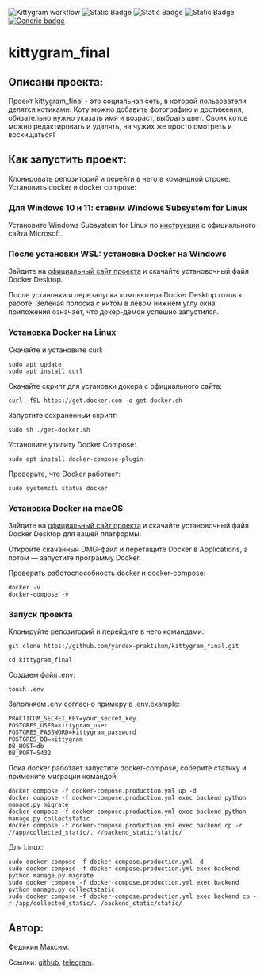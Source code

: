 ![Kittygram workflow](https://github.com/lanarkk/kittygram_final/actions/workflows/main.yml/badge.svg)
![Static Badge](https://img.shields.io/badge/%D0%B1%D1%8D%D0%BA%D0%B5%D0%BD%D0%B4-django-blue)
![Static Badge](https://img.shields.io/badge/framework-django%20rest%20framework-blue)
![Static Badge](https://img.shields.io/badge/%D0%90%D1%83%D1%82%D0%B5%D0%BD%D1%82%D0%B8%D1%84%D0%B8%D0%BA%D0%B0%D1%86%D0%B8%D1%8F-JWT%2Bdjoser-blue)
[![Generic badge](https://img.shields.io/badge/Деплой-docker-blue.svg)](https://shields.io/)
# kittygram_final
## Описани проекта:

Проект kittygram_final - это социальная сеть, в которой пользователи делятся котиками. Коту можно добавить фотографию и достижения, обязательно нужно указать имя и возраст, выбрать цвет. Своих котов можно редактировать и удалять, на чужих же просто смотреть и восхищаться!

## Как запустить проект:

Клонировать репозиторий и перейти в него в командной строке:
Установить docker и docker compose:

### Для Windows 10 и 11: ставим Windows Subsystem for Linux

Установите Windows Subsystem for Linux по [инструкции](https://learn.microsoft.com/ru-ru/windows/wsl/install) с официального сайта Microsoft.

### После установки WSL: установка Docker на Windows

Зайдите на [официальный сайт проекта](https://www.docker.com/products/docker-desktop/) и скачайте установочный файл Docker Desktop.

После установки и перезапуска компьютера Docker Desktop готов к работе! Зелёная полоска с китом в левом нижнем углу окна приложения означает, что докер-демон успешно запустился.

### Установка Docker на Linux

Скачайте и установите curl:

```
sudo apt update
sudo apt install curl
```

Скачайте скрипт для установки докера с официального сайта:

```
curl -fSL https://get.docker.com -o get-docker.sh
```

Запустите сохранённый скрипт:

```
sudo sh ./get-docker.sh
```

Установите утилиту Docker Compose:

```
sudo apt install docker-compose-plugin
```

Проверьте, что Docker работает:

```
sudo systemctl status docker
```

### Установка Docker на macOS

Зайдите на [официальный сайт проекта](https://www.docker.com/products/docker-desktop/) и скачайте установочный файл Docker Desktop для вашей платформы:

Откройте скачанный DMG-файл и перетащите Docker в Applications, а потом — запустите программу Docker.

Проверить работоспособность docker и docker-compose:

```
docker -v
docker-compose -v
```

### Запуск проекта

Клонируйте репозиторий и перейдите в него командами:

```
git clone https://github.com/yandex-praktikum/kittygram_final.git
```

```
cd kittygram_final
```

Создаем файл .env:

```
touch .env
```

Заполняем .env согласно примеру в .env.example: 

```
PRACTICUM_SECRET_KEY=your_secret_key
POSTGRES_USER=kittygram_user
POSTGRES_PASSWORD=kittygram_password
POSTGRES_DB=kittygram
DB_HOST=db
DB_PORT=5432
```

Пока docker работает запустите docker-compose, соберите статику и примените миграции командой:

```
docker compose -f docker-compose.production.yml up -d 
docker compose -f docker-compose.production.yml exec backend python manage.py migrate
docker compose -f docker-compose.production.yml exec backend python manage.py collectstatic
docker compose -f docker-compose.production.yml exec backend cp -r //app/collected_static/. //backend_static/static/
```

Для Linux:

```
sudo docker compose -f docker-compose.production.yml -d
sudo docker compose -f docker-compose.production.yml exec backend python manage.py migrate
sudo docker compose -f docker-compose.production.yml exec backend python manage.py collectstatic
sudo docker compose -f docker-compose.production.yml exec backend cp -r /app/collected_static/. /backend_static/static/
```

## Автор:

Федякин Максим.

Ссылки: [github](https://github.com/lanarkk), [telegram](https://t.me/rapedwhore).